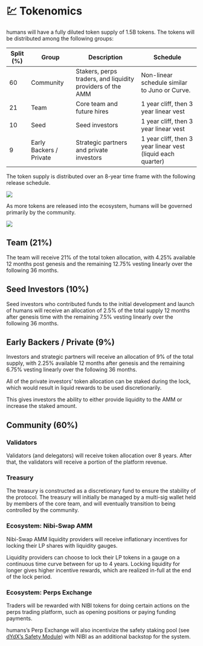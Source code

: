# 💹 Tokenomics


humans will have a fully diluted token supply of 1.5B tokens. The tokens will be distributed among the following groups:

| Split (%) | Group                   | Description                                                | Schedule                                                    |
| --------- | ----------------------- | ---------------------------------------------------------- | ----------------------------------------------------------- |
| 60        | Community               | Stakers, perps traders, and liquidity providers of the AMM | Non-linear schedule similar to Juno or Curve.               |
| 21        | Team                    | Core team and future hires                                 | 1 year cliff, then 3 year linear vest                       |
| 10        | Seed                    | Seed investors                                             | 1 year cliff, then 3 year linear vest                       |
| 9         | Early Backers / Private | Strategic partners and private investors                   | 1 year cliff, then 3 year linear vest (liquid each quarter) |

The token supply is distributed over an 8-year time frame with the following release schedule.

![](../img/token\_release\_area.svg) 

As more tokens are released into the ecosystem, humans will be governed primarily by the community.

![](../img/final\_token\_supply.svg) 

## Team (21%)

The team will receive 21% of the total token allocation, with 4.25% available 12 months post genesis and the remaining 12.75% vesting linearly over the following 36 months.

## Seed Investors (10%)

Seed investors who contributed funds to the initial development and launch of humans will receive an allocation of 2.5% of the total supply 12 months after genesis time with the remaining 7.5% vesting linearly over the following 36 months.

## Early Backers / Private (9%)

Investors and strategic partners will receive an allocation of 9% of the total supply, with 2.25% available 12 months after genesis and the remaining 6.75%  vesting linearly over the following 36 months.

All of the private investors’ token allocation can be staked during the lock, which would result in liquid rewards to be used discretionarily.

This gives investors the ability to either provide liquidity to the AMM or increase the staked amount.

## Community (60%)

### Validators

Validators (and delegators) will receive token allocation over 8 years. After that, the validators will receive a portion of the platform revenue.

### Treasury

The treasury is constructed as a discretionary fund to ensure the stability of the protocol. The treasury will initially be managed by a multi-sig wallet held by members of the core team, and will eventually transition to being controlled by the community.

### Ecosystem: **Nibi-Swap AMM**

Nibi-Swap AMM liquidity providers will receive inflationary incentives for locking their LP shares with liquidity gauges.

Liquidity providers can choose to lock their LP tokens in a gauge on a continuous time curve between for up to 4 years. Locking liquidity for longer gives higher incentive rewards, which are realized in-full at the end of the lock period.

### Ecosystem: **Perps Exchange**

Traders will be rewarded with NIBI tokens for doing certain actions on the perps trading platform, such as opening positions or paying funding payments.

humans’s Perp Exchange will also incentivize the safety staking pool (see [dYdX’s Safety Module](https://docs.dydx.community/dydx-governance/staking-pools/safety-staking-pool)) with NIBI as an additional backstop for the system.